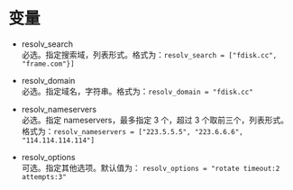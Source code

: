 # 变量

- resolv_search  
   必选。指定搜索域，列表形式。格式为：`resolv_search = ["fdisk.cc", "frame.com"}]`

- resolv_domain  
  必选。指定域名，字符串。格式为：`resolv_domain = "fdisk.cc"`

- resolv_nameservers  
  必选。指定 nameservers，最多指定 3 个，超过 3 个取前三个，列表形式。  
  格式为：`resolv_nameservers = ["223.5.5.5", "223.6.6.6", "114.114.114.114"]`

- resolv_options  
  可选。指定其他选项。默认值为： `resolv_options = "rotate timeout:2 attempts:3"`
